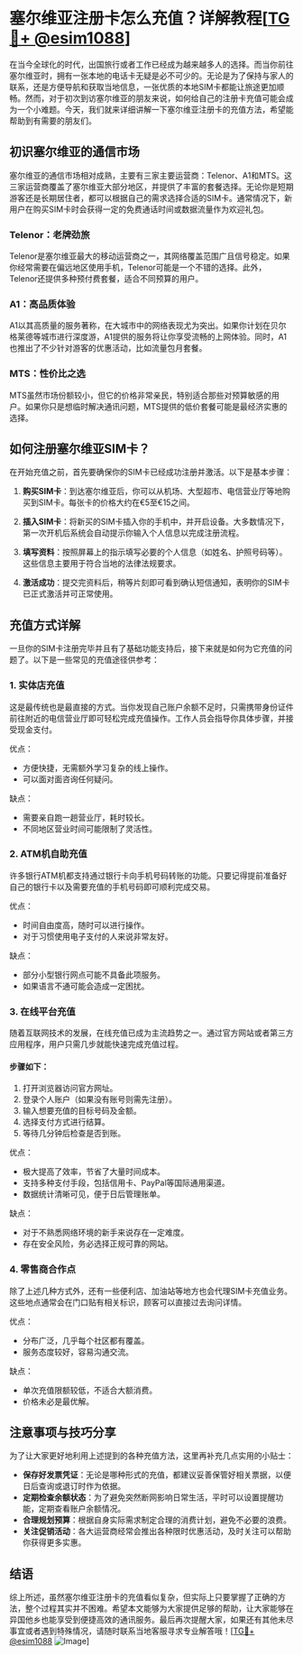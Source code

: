 # 塞尔维亚注册卡怎么充值？详解教程[[TG💪+ @esim1088](https://t.me/s/esim1088)]

在当今全球化的时代，出国旅行或者工作已经成为越来越多人的选择。而当你前往塞尔维亚时，拥有一张本地的电话卡无疑是必不可少的。无论是为了保持与家人的联系，还是方便导航和获取当地信息，一张优质的本地SIM卡都能让旅途更加顺畅。然而，对于初次到访塞尔维亚的朋友来说，如何给自己的注册卡充值可能会成为一个小难题。今天，我们就来详细讲解一下塞尔维亚注册卡的充值方法，希望能帮助到有需要的朋友们。

## 初识塞尔维亚的通信市场

塞尔维亚的通信市场相对成熟，主要有三家主要运营商：Telenor、A1和MTS。这三家运营商覆盖了塞尔维亚大部分地区，并提供了丰富的套餐选择。无论你是短期游客还是长期居住者，都可以根据自己的需求选择合适的SIM卡。通常情况下，新用户在购买SIM卡时会获得一定的免费通话时间或数据流量作为欢迎礼包。

### Telenor：老牌劲旅
Telenor是塞尔维亚最大的移动运营商之一，其网络覆盖范围广且信号稳定。如果你经常需要在偏远地区使用手机，Telenor可能是一个不错的选择。此外，Telenor还提供多种预付费套餐，适合不同预算的用户。

### A1：高品质体验
A1以其高质量的服务著称，在大城市中的网络表现尤为突出。如果你计划在贝尔格莱德等城市进行深度游，A1提供的服务将让你享受流畅的上网体验。同时，A1也推出了不少针对游客的优惠活动，比如流量包月套餐。

### MTS：性价比之选
MTS虽然市场份额较小，但它的价格非常亲民，特别适合那些对预算敏感的用户。如果你只是想临时解决通讯问题，MTS提供的低价套餐可能是最经济实惠的选择。

## 如何注册塞尔维亚SIM卡？

在开始充值之前，首先要确保你的SIM卡已经成功注册并激活。以下是基本步骤：

1. **购买SIM卡**：到达塞尔维亚后，你可以从机场、大型超市、电信营业厅等地购买到SIM卡。每张卡的价格大约在€5至€15之间。
   
2. **插入SIM卡**：将新买的SIM卡插入你的手机中，并开启设备。大多数情况下，第一次开机后系统会自动提示你输入个人信息以完成注册流程。

3. **填写资料**：按照屏幕上的指示填写必要的个人信息（如姓名、护照号码等）。这些信息主要用于符合当地的法律法规要求。

4. **激活成功**：提交完资料后，稍等片刻即可看到确认短信通知，表明你的SIM卡已正式激活并可正常使用。

## 充值方式详解

一旦你的SIM卡注册完毕并且有了基础功能支持后，接下来就是如何为它充值的问题了。以下是一些常见的充值途径供参考：

### 1. 实体店充值
这是最传统也是最直接的方式。当你发现自己账户余额不足时，只需携带身份证件前往附近的电信营业厅即可轻松完成充值操作。工作人员会指导你具体步骤，并接受现金支付。

优点：
- 方便快捷，无需额外学习复杂的线上操作。
- 可以面对面咨询任何疑问。

缺点：
- 需要亲自跑一趟营业厅，耗时较长。
- 不同地区营业时间可能限制了灵活性。

### 2. ATM机自助充值
许多银行ATM机都支持通过银行卡向手机号码转账的功能。只要记得提前准备好自己的银行卡以及需要充值的手机号码即可顺利完成交易。

优点：
- 时间自由度高，随时可以进行操作。
- 对于习惯使用电子支付的人来说非常友好。

缺点：
- 部分小型银行网点可能不具备此项服务。
- 如果语言不通可能会造成一定困扰。

### 3. 在线平台充值
随着互联网技术的发展，在线充值已成为主流趋势之一。通过官方网站或者第三方应用程序，用户只需几步就能快速完成充值过程。

#### 步骤如下：
1. 打开浏览器访问官方网址。
2. 登录个人账户（如果没有账号则需先注册）。
3. 输入想要充值的目标号码及金额。
4. 选择支付方式进行结算。
5. 等待几分钟后检查是否到账。

优点：
- 极大提高了效率，节省了大量时间成本。
- 支持多种支付手段，包括信用卡、PayPal等国际通用渠道。
- 数据统计清晰可见，便于日后管理账单。

缺点：
- 对于不熟悉网络环境的新手来说存在一定难度。
- 存在安全风险，务必选择正规可靠的网站。

### 4. 零售商合作点
除了上述几种方式外，还有一些便利店、加油站等地方也会代理SIM卡充值业务。这些地点通常会在门口贴有相关标识，顾客可以直接过去询问详情。

优点：
- 分布广泛，几乎每个社区都有覆盖。
- 服务态度较好，容易沟通交流。

缺点：
- 单次充值限额较低，不适合大额消费。
- 价格未必是最优解。

## 注意事项与技巧分享

为了让大家更好地利用上述提到的各种充值方法，这里再补充几点实用的小贴士：

- **保存好发票凭证**：无论是哪种形式的充值，都建议妥善保管好相关票据，以便日后查询或退订时作为依据。
- **定期检查余额状态**：为了避免突然断网影响日常生活，平时可以设置提醒功能，定期查看账户余额情况。
- **合理规划预算**：根据自身实际需求制定合理的消费计划，避免不必要的浪费。
- **关注促销活动**：各大运营商经常会推出各种限时优惠活动，及时关注可以帮助你获得更多实惠。

## 结语

综上所述，虽然塞尔维亚注册卡的充值看似复杂，但实际上只要掌握了正确的方法，整个过程其实并不困难。希望本文能够为大家提供足够的帮助，让大家能够在异国他乡也能享受到便捷高效的通讯服务。最后再次提醒大家，如果还有其他未尽事宜或者遇到特殊情况，请随时联系当地客服寻求专业解答哦！[[TG💪+ @esim1088](https://t.me/s/esim1088) ![Image](https://i.postimg.cc/4NQfJmqS/Snipaste-2025-05-13-00-14-12.png)]